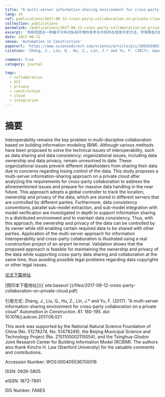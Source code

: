 ```yaml
---
title: "A multi-server information-sharing environment for cross-party collaboration on a private cloud"
lang: zh
ref: publications/2017-06-12-cross-party-collaboration-on-private-cloud
collection: publications
permalink: /publications/2017-06-12-cross-party-collaboration-on-private-cloud
excerpt: '本研究提出一种基于分布式私有环境的多参与方协同与信息共享方法，可保障各方数据所有权及私密性'
date: 2017-06-12
venue: 'Automation in Construction'
paperurl: 'https://www.sciencedirect.com/science/article/pii/S0926580517302042'
citation: 'Zhang, J., Liu, Q., Hu, Z., Lin, J.* and Yu, F. (2017). &quot;A multi-server information-sharing environment for cross-party collaboration on a private cloud&quot; <i>Automation in Construction</i>. 81: 180-195. doi: 10.1016/j.autcon.2017.06.021'

comment: true
category: journal

tags: 
  - collaboration
  - SCI
  - privacy
  - construction
  - cloud
  - integration
---
```



摘要
====

Interoperability remains the key problem in multi-discipline collaboration based on building information modeling (BIM). Although various methods have been proposed to solve the technical issues of interoperability, such as data sharing and data consistency; organizational issues, including data ownership and data privacy, remain unresolved to date. These organizational issues prevent different stakeholders from sharing their data due to concerns regarding losing control of the data. This study proposes a multi-server information-sharing approach on a private cloud after analyzing the requirements for cross-party collaboration to address the aforementioned issues and prepare for massive data handling in the near future. This approach adopts a global controller to track the location, ownership and privacy of the data, which are stored in different servers that are controlled by different parties. Furthermore, data consistency conventions, parallel sub-model extraction, and sub-model integration with model verification are investigated in depth to support information sharing in a distributed environment and to maintain data consistency. Thus, with this approach, the ownership and privacy of the data can be controlled by its owner while still enabling certain required data to be shared with other parties. Application of the multi-server approach for information interoperability and cross-party collaboration is illustrated using a real construction project of an airport terminal. Validation shows that the proposed approach is feasible for maintaining the ownership and privacy of the data while supporting cross-party data sharing and collaboration at the same time, thus avoiding possible legal problems regarding data copyrights or other legal issues.

[论文下载地址](https://www.sciencedirect.com/science/article/pii/S0926580517302042)

[预印本下载地址]({{ site.baseurl }}/files/2017-06-12-cross-party-collaboration-on-private-cloud.pdf)

引用方式: Zhang, J., Liu, Q., Hu, Z., Lin, J.* and Yu, F. (2017). &quot;A multi-server information-sharing environment for cross-party collaboration on a private cloud&quot; <i>Automation in Construction</i>. 81: 180-195. doi: 10.1016/j.autcon.2017.06.021

This work was supported by the National Natural Science Foundation of China (No. 51278274, No. 51478249), the Beijing Municipal Science and Technology Project (No. Z151100002115054), and the Tsinghua-Glodon Joint Research Center for Building Information Model (RCBIM). The authors also thank Kincho H. Law (Stanford University) for his valuable comments and contributions.

Accession Number: WOS:000405536700016

ISSN: 0926-5805

eISSN: 1872-7891

IDS Number: FA6ES